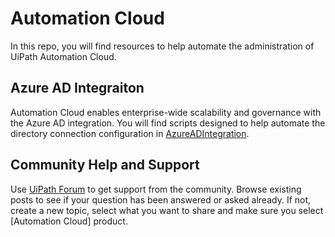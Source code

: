 # Automation Cloud
In this repo, you will find resources to help automate the administration of UiPath Automation Cloud.

## Azure AD Integraiton
Automation Cloud enables enterprise-wide scalability and governance with the Azure AD integration. You will find scripts designed to help automate the directory connection configuration in [AzureADIntegration](AzureADIntegration). 

## Community Help and Support
Use [UiPath Forum](https://forum.uipath.com/) to get support from the community. Browse existing posts to see if your question has been answered or asked already. If not, create a new topic, select what you want to share and make sure you select [Automation Cloud] product.
